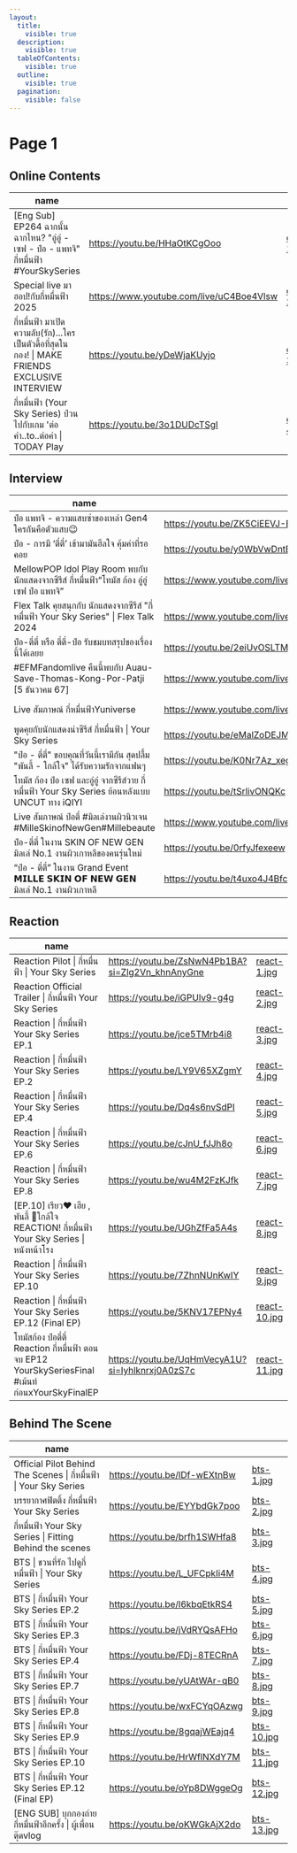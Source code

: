```yaml
---
layout:
  title:
    visible: true
  description:
    visible: true
  tableOfContents:
    visible: true
  outline:
    visible: true
  pagination:
    visible: false
---
```


# Page 1

## Online Contents

<table data-column-title-hidden data-view="cards"><thead><tr><th>name</th><th data-hidden data-card-target data-type="content-ref"></th><th data-hidden data-card-cover data-type="files"></th></tr></thead><tbody><tr><td>[Eng Sub] EP264 ฉากนั้น ฉากไหน? "อู่อู๋ - เซฟ - ป๋อ - แพทจิ" กี่หมื่นฟ้า #YourSkySeries</td><td><a href="https://youtu.be/HHaOtKCgOoo">https://youtu.be/HHaOtKCgOoo</a></td><td><a href=".gitbook/assets/os-1.jpg">os-1.jpg</a></td></tr><tr><td>Special live มาฮอป!กับกี่หมื่นฟ้า 2025</td><td><a href="https://www.youtube.com/live/uC4Boe4Vlsw">https://www.youtube.com/live/uC4Boe4Vlsw</a></td><td><a href=".gitbook/assets/os-2.jpg">os-2.jpg</a></td></tr><tr><td>กี่หมื่นฟ้า มาเปิดความลับ(รัก)...ใครเป็นตัวดื้อที่สุดในกอง! | MAKE FRIENDS EXCLUSIVE INTERVIEW</td><td><a href="https://youtu.be/yDeWjaKUyjo">https://youtu.be/yDeWjaKUyjo</a></td><td><a href=".gitbook/assets/os-3.jpg">os-3.jpg</a></td></tr><tr><td>กี่หมื่นฟ้า (Your Sky Series) ป่วนไปกับเกม 'ต่อ คำ..to..ต่อคำ | TODAY Play</td><td><a href="https://youtu.be/3o1DUDcTSgI">https://youtu.be/3o1DUDcTSgI</a></td><td><a href=".gitbook/assets/os-4.jpg">os-4.jpg</a></td></tr></tbody></table>

## Interview

<table data-column-title-hidden data-view="cards"><thead><tr><th>name</th><th data-hidden data-card-target data-type="content-ref"></th><th data-hidden data-card-cover data-type="files"></th></tr></thead><tbody><tr><td>ป๋อ แพทจิ - ความแสบซ่าของเหล่า Gen4 ใครกันคือตัวแสบ😉</td><td><a href="https://youtu.be/ZK5CiEEVJ-E">https://youtu.be/ZK5CiEEVJ-E</a></td><td><a href=".gitbook/assets/it-1 (1).jpg">it-1 (1).jpg</a></td></tr><tr><td>ป๋อ - การมี ‘ตี๋ตี๋’ เข้ามามันฮีลใจ คุ้มค่าที่รอคอย</td><td><a href="https://youtu.be/y0WbVwDntEg">https://youtu.be/y0WbVwDntEg</a></td><td><a href=".gitbook/assets/it-2 (1).jpg">it-2 (1).jpg</a></td></tr><tr><td>MellowPOP Idol Play Room พบกับ นักแสดงจากซีรีส์ กี่หมื่นฟ้า“โทมัส ก้อง อู่อู๋ เซฟ ป๋อ แพทจิ”</td><td><a href="https://www.youtube.com/live/ZZx6x2nw3JQ">https://www.youtube.com/live/ZZx6x2nw3JQ</a></td><td><a href=".gitbook/assets/it-3 (1).jpg">it-3 (1).jpg</a></td></tr><tr><td>Flex Talk คุยสนุกกับ นักแสดงจากซีรีส์ "กี่หมื่นฟ้า Your Sky Series" | Flex Talk 2024</td><td><a href="https://www.youtube.com/live/2PRJiyH9DDU">https://www.youtube.com/live/2PRJiyH9DDU</a></td><td><a href=".gitbook/assets/it-4 (1).jpg">it-4 (1).jpg</a></td></tr><tr><td>ป๋อ-ตี๋ตี๋ หรือ ตี๋ตี๋-ป๋อ รับชมบทสรุปของเรื่องนี้ได้เลยย</td><td><a href="https://youtu.be/2eiUvOSLTMc">https://youtu.be/2eiUvOSLTMc</a></td><td><a href=".gitbook/assets/it-5 (1).jpg">it-5 (1).jpg</a></td></tr><tr><td>#EFMFandomlive คืนนี้พบกับ Auau-Save-Thomas-Kong-Por-Patji [5 ธันวาคม 67]</td><td><a href="https://www.youtube.com/live/Ez6-ESo1GXo">https://www.youtube.com/live/Ez6-ESo1GXo</a></td><td><a href=".gitbook/assets/it-6 (1).jpg">it-6 (1).jpg</a></td></tr><tr><td>Live สัมภาษณ์ กี่หมื่นฟ้าYuniverse</td><td><a href="https://www.youtube.com/live/kGnnkACaP1g">https://www.youtube.com/live/kGnnkACaP1g</a></td><td><a href=".gitbook/assets/it-7.jpg">it-7.jpg</a></td></tr><tr><td>พูดคุยกับนักแสดงนำซีรีส์ กี่หมื่นฟ้า | Your Sky Series</td><td><a href="https://youtu.be/eMalZoDEJMc">https://youtu.be/eMalZoDEJMc</a></td><td><a href=".gitbook/assets/it-8 (1).jpg">it-8 (1).jpg</a></td></tr><tr><td>"ป๋อ - ตี๋ตี๋" ขอบคุณที่วันนี้เรามีกัน สุดปลื้ม "พันลี้ - ใกล้ใจ" ได้รับความรักจากแฟนๆ</td><td><a href="https://youtu.be/K0Nr7Az_xeg">https://youtu.be/K0Nr7Az_xeg</a></td><td><a href=".gitbook/assets/it-9.jpg">it-9.jpg</a></td></tr><tr><td>โทมัส ก้อง ป๋อ เซฟ และอู๋อู๋ จากซีรีส์วาย กี่หมื่นฟ้า Your Sky Series ย้อนหลังแบบ UNCUT ทาง iQIYI</td><td><a href="https://youtu.be/tSrlivONQKc">https://youtu.be/tSrlivONQKc</a></td><td><a href=".gitbook/assets/it-10.jpg">it-10.jpg</a></td></tr><tr><td>Live สัมภาษณ์ ป๋อตี๋ #มิลเล่งานผิวนิวเจน #MilleSkinofNewGen#Millebeaute</td><td><a href="https://www.youtube.com/live/jZQ8bnhhNKM">https://www.youtube.com/live/jZQ8bnhhNKM</a></td><td><a href=".gitbook/assets/it-11.jpg">it-11.jpg</a></td></tr><tr><td>ป๋อ-ตี๋ตี๋ ในงาน SKIN OF NEW GEN มิลเล่ No.1 งานผิวเกาหลีของคนรุ่นใหม่</td><td><a href="https://youtu.be/0rfyJfexeew">https://youtu.be/0rfyJfexeew</a></td><td><a href=".gitbook/assets/it-12.jpg">it-12.jpg</a></td></tr><tr><td>“ป๋อ - ตี๋ตี๋” ในงาน Grand Event 𝗠𝗜𝗟𝗟𝗘 𝗦𝗞𝗜𝗡 𝗢𝗙 𝗡𝗘𝗪 𝗚𝗘𝗡 มิลเล่ No.1 งานผิวเกาหลี</td><td><a href="https://youtu.be/t4uxo4J4Bfc">https://youtu.be/t4uxo4J4Bfc</a></td><td><a href=".gitbook/assets/it-13.jpg">it-13.jpg</a></td></tr></tbody></table>

## Reaction

<table data-column-title-hidden data-view="cards"><thead><tr><th>name</th><th data-hidden data-card-target data-type="content-ref"></th><th data-hidden data-card-cover data-type="files"></th></tr></thead><tbody><tr><td>Reaction Pilot | กี่หมื่นฟ้า | Your Sky Series</td><td><a href="https://youtu.be/ZsNwN4Pb1BA?si=Zlg2Vn_khnAnyGne">https://youtu.be/ZsNwN4Pb1BA?si=Zlg2Vn_khnAnyGne</a></td><td><a href=".gitbook/assets/react-1.jpg">react-1.jpg</a></td></tr><tr><td>Reaction Official Trailer | กี่หมื่นฟ้า Your Sky Series</td><td><a href="https://youtu.be/iGPUlv9-g4g">https://youtu.be/iGPUlv9-g4g</a></td><td><a href=".gitbook/assets/react-2.jpg">react-2.jpg</a></td></tr><tr><td>Reaction | กี่หมื่นฟ้า Your Sky Series EP.1</td><td><a href="https://youtu.be/jce5TMrb4i8">https://youtu.be/jce5TMrb4i8</a></td><td><a href=".gitbook/assets/react-3.jpg">react-3.jpg</a></td></tr><tr><td>Reaction | กี่หมื่นฟ้า Your Sky Series EP.2</td><td><a href="https://youtu.be/LY9V65XZgmY">https://youtu.be/LY9V65XZgmY</a></td><td><a href=".gitbook/assets/react-4.jpg">react-4.jpg</a></td></tr><tr><td>Reaction | กี่หมื่นฟ้า Your Sky Series EP.4</td><td><a href="https://youtu.be/Dq4s6nvSdPI">https://youtu.be/Dq4s6nvSdPI</a></td><td><a href=".gitbook/assets/react-5.jpg">react-5.jpg</a></td></tr><tr><td>Reaction | กี่หมื่นฟ้า Your Sky Series EP.6</td><td><a href="https://youtu.be/cJnU_fJJh8o">https://youtu.be/cJnU_fJJh8o</a></td><td><a href=".gitbook/assets/react-6.jpg">react-6.jpg</a></td></tr><tr><td>Reaction | กี่หมื่นฟ้า Your Sky Series EP.8</td><td><a href="https://youtu.be/wu4M2FzKJfk">https://youtu.be/wu4M2FzKJfk</a></td><td><a href=".gitbook/assets/react-7.jpg">react-7.jpg</a></td></tr><tr><td>[EP.10] เรียว❤️ เฮีย , พันลี้ 💚ใกล้ใจ REACTION! กี่หมื่นฟ้า Your Sky Series | หนังหน้าโรง</td><td><a href="https://youtu.be/UGhZfFa5A4s">https://youtu.be/UGhZfFa5A4s</a></td><td><a href=".gitbook/assets/react-8.jpg">react-8.jpg</a></td></tr><tr><td>Reaction | กี่หมื่นฟ้า Your Sky Series EP.10</td><td><a href="https://youtu.be/7ZhnNUnKwIY">https://youtu.be/7ZhnNUnKwIY</a></td><td><a href=".gitbook/assets/react-9.jpg">react-9.jpg</a></td></tr><tr><td>Reaction | กี่หมื่นฟ้า Your Sky Series EP.12 (Final EP)</td><td><a href="https://youtu.be/5KNV17EPNy4">https://youtu.be/5KNV17EPNy4</a></td><td><a href=".gitbook/assets/react-10.jpg">react-10.jpg</a></td></tr><tr><td>โทมัสก้อง ป๋อตี๋ตี๋ Reaction กี่หมื่นฟ้า ตอนจบ EP12 YourSkySeriesFinal #เม้นท์ก่อนxYourSkyFinalEP</td><td><a href="https://youtu.be/UqHmVecyA1U?si=Iyhlknrxj0A0zS7c">https://youtu.be/UqHmVecyA1U?si=Iyhlknrxj0A0zS7c</a></td><td><a href=".gitbook/assets/react-11.jpg">react-11.jpg</a></td></tr></tbody></table>

## Behind The Scene

<table data-column-title-hidden data-view="cards"><thead><tr><th>name</th><th data-hidden data-card-target data-type="content-ref"></th><th data-hidden data-card-cover data-type="files"></th></tr></thead><tbody><tr><td>Official Pilot Behind The Scenes | กี่หมื่นฟ้า | Your Sky Series</td><td><a href="https://youtu.be/lDf-wEXtnBw">https://youtu.be/lDf-wEXtnBw</a></td><td><a href=".gitbook/assets/bts-1.jpg">bts-1.jpg</a></td></tr><tr><td>บรรยากาศฟิตติ้ง กี่หมื่นฟ้า Your Sky Series</td><td><a href="https://youtu.be/EYYbdGk7poo">https://youtu.be/EYYbdGk7poo</a></td><td><a href=".gitbook/assets/bts-2.jpg">bts-2.jpg</a></td></tr><tr><td>กี่หมื่นฟ้า Your Sky Series | Fitting Behind the scenes</td><td><a href="https://youtu.be/brfh1SWHfa8">https://youtu.be/brfh1SWHfa8</a></td><td><a href=".gitbook/assets/bts-3.jpg">bts-3.jpg</a></td></tr><tr><td>BTS | ชวนที่รัก ไปดูกี่หมื่นฟ้า | Your Sky Series</td><td><a href="https://youtu.be/L_UFCpkIi4M">https://youtu.be/L_UFCpkIi4M</a></td><td><a href=".gitbook/assets/bts-4.jpg">bts-4.jpg</a></td></tr><tr><td>BTS | กี่หมื่นฟ้า Your Sky Series EP.2</td><td><a href="https://youtu.be/l6kbqEtkRS4">https://youtu.be/l6kbqEtkRS4</a></td><td><a href=".gitbook/assets/bts-5.jpg">bts-5.jpg</a></td></tr><tr><td>BTS | กี่หมื่นฟ้า Your Sky Series EP.3</td><td><a href="https://youtu.be/jVdRYQsAFHo">https://youtu.be/jVdRYQsAFHo</a></td><td><a href=".gitbook/assets/bts-6.jpg">bts-6.jpg</a></td></tr><tr><td>BTS | กี่หมื่นฟ้า Your Sky Series EP.4</td><td><a href="https://youtu.be/FDj-8TECRnA">https://youtu.be/FDj-8TECRnA</a></td><td><a href=".gitbook/assets/bts-7.jpg">bts-7.jpg</a></td></tr><tr><td>BTS | กี่หมื่นฟ้า Your Sky Series EP.7</td><td><a href="https://youtu.be/yUAtWAr-qB0">https://youtu.be/yUAtWAr-qB0</a></td><td><a href=".gitbook/assets/bts-8.jpg">bts-8.jpg</a></td></tr><tr><td>BTS | กี่หมื่นฟ้า Your Sky Series EP.8</td><td><a href="https://youtu.be/wxFCYqOAzwg">https://youtu.be/wxFCYqOAzwg</a></td><td><a href=".gitbook/assets/bts-9.jpg">bts-9.jpg</a></td></tr><tr><td>BTS | กี่หมื่นฟ้า Your Sky Series EP.9</td><td><a href="https://youtu.be/8gqajWEajq4">https://youtu.be/8gqajWEajq4</a></td><td><a href=".gitbook/assets/bts-10.jpg">bts-10.jpg</a></td></tr><tr><td>BTS | กี่หมื่นฟ้า Your Sky Series EP.10</td><td><a href="https://youtu.be/HrWflNXdY7M">https://youtu.be/HrWflNXdY7M</a></td><td><a href=".gitbook/assets/bts-11.jpg">bts-11.jpg</a></td></tr><tr><td>BTS | กี่หมื่นฟ้า Your Sky Series EP.12 (Final EP)</td><td><a href="https://youtu.be/oYp8DWggeOg">https://youtu.be/oYp8DWggeOg</a></td><td><a href=".gitbook/assets/bts-12.jpg">bts-12.jpg</a></td></tr><tr><td>[ENG SUB] บุกกองถ่ายกี่หมื่นฟ้าอีกครั้ง | ผู้เพื่อนตุ๊ดvlog</td><td><a href="https://youtu.be/oKWGkAjX2do">https://youtu.be/oKWGkAjX2do</a></td><td><a href=".gitbook/assets/bts-13.jpg">bts-13.jpg</a></td></tr></tbody></table>





